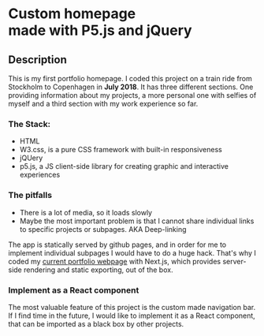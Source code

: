 <MainGrid>

<HeaderTitle>
  
# Custom homepage <br/> made with P5.js and jQuery

<TitleAction href="https://github.com/stefanosAgelastos/static-homepage-p5-js" label="Go to github repo" />
<TitleAction href="https://www.stefworks.ml/static-homepage-p5-js/" label="Go to demo" />
</HeaderTitle>


<InfoGrid>

<InfoPaper>
  
## Description

This is my first portfolio homepage. I coded this project on a train ride from Stockholm to Copenhagen in **July 2018**. It has three different sections. One providing information about my projects, a more personal one with selfies of myself and a third section with my work experience so far.

</InfoPaper>

<InfoPaper>
<MyChip label="HTML"/>
<MyChip label="W3.css"/>
<MyChip label="jQuery"/>
<MyChip label="p5.js"/>
</InfoPaper>

</InfoGrid>

<PanelGrid>
<Panel id="1" heading="What?" secondaryHeading="About the technologies I used" >

### The Stack:
- HTML
- W3.css, is a pure CSS framework with built-in responsiveness
- jQUery
- p5.js, a JS client-side library for creating graphic and interactive experiences

</Panel>

<Panel id="2" heading="What not?" secondaryHeading="Things that don't work well" >

### The pitfalls

- There is a lot of media, so it loads slowly
- Maybe the most important problem is that I cannot share individual links to specific projects or subpages. AKA Deep-linking

The app is statically served by github pages, and in order for me to implement individual subpages I would have to do a huge hack. That's why I coded my [current portfolio webpage](https://www.stefworks.ml) with Next.js, which provides server-side rendering and static exporting, out of the box.

</Panel>

<Panel id="3" heading="What now?" secondaryHeading="Future plans" >

### Implement as a React component

The most valuable feature of this project is the custom made navigation bar. If I find time in the future, I would like to implement it as a React component, that can be imported as a black box by other projects.
</Panel>

</PanelGrid>


</MainGrid>
